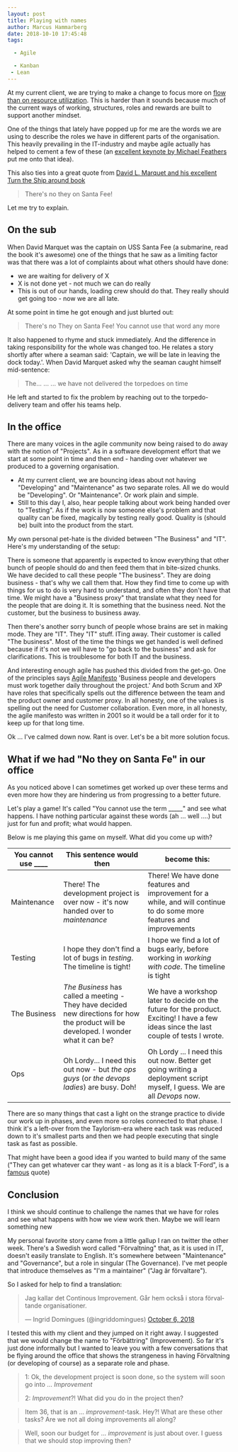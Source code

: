 ```yaml
---
layout: post
title: Playing with names
author: Marcus Hammarberg
date: 2018-10-10 17:45:48
tags:

  - Agile

  - Kanban
 - Lean
---
```


At my current client, we are trying to make a change to focus more on [flow than on resource utilization](http://www.marcusoft.net/2018/05/thinking-in-flow-some-recent-thoughts.html). This is harder than it sounds because much of the current ways of working, structures, roles and rewards are built to support another mindset.

One of the things that lately have popped up for me are the words we are using to describe the roles we have in different parts of the organisation. This heavily prevailing in the IT-industry and maybe agile actually has helped to cement a few of these (an [excellent keynote by Michael Feathers](https://www.youtube.com/watch?v=odJ8esf2h6E) put me onto that idea).

This also ties into a great quote from [David L. Marquet and his excellent Turn the Ship around book](https://www.amazon.com/Turn-Ship-Around-Turning-Followers-ebook/dp/B00AFPVP0Y)

> There's no they on Santa Fee!

Let me try to explain.

<!-- excerpt-end -->

## On the sub
When David Marquet was the captain on USS Santa Fee (a submarine, read the book it's awesome) one of the things that he saw as a limiting factor was that there was a lot of complaints about what others should have done:
* we are waiting for delivery of X
* X is not done yet - not much we can do really
* This is out of our hands, loading crew should do that. They really should get going too - now we are all late.

At some point in time he got enough and just blurted out:

> There's no They on Santa Fee! You cannot use that word any more

It also happened to rhyme and stuck immediately. And the difference in taking responsibility for the whole was changed too. He relates a story shortly after where a seaman said: 'Captain, we will be late in leaving the dock today.'. When David Marquet asked why the seaman caught himself mid-sentence:

> The... ... ... we have not delivered the torpedoes on time

He left and started to fix the problem by reaching out to the torpedo-delivery team and offer his teams help.

## In the office
There are many voices in the agile community now being raised to do away with the notion of "Projects". As in a software development effort that we start at some point in time and then end - handing over whatever we produced to a governing organisation.

* At my current client, we are bouncing ideas about not having "Developing" and "Maintenance" as two separate roles. All we do would be "Developing". Or "Maintenance". Or work plain and simple.
* Still to this day I, also, hear people talking about work being handed over to "Testing". As if the work is now someone else's problem and that quality can be fixed, magically by testing really good. Quality is (should be) built into the product from the start.

My own personal pet-hate is the divided between "The Business" and "IT". Here's my understanding of the setup:

There is someone that apparently is expected to know everything that other bunch of people should do and then feed them that in bite-sized chunks. We have decided to call these people "The business". They are doing business - that's why we call them that. How they find time to come up with things for us to do is very hard to understand, and often they don't have that time. We might have a "Business proxy" that translate what they need for the people that are doing it. It is something that the business need. Not the customer, but the business to business away.

Then there's another sorry bunch of people whose brains are set in making mode. They are "IT". They "IT" stuff. ITing away. Their customer is called "The business". Most of the time the things we get handed is well defined because if it's not we will have to "go back to the business" and ask for clarifications. This is troublesome for both IT and the business.

And interesting enough agile has pushed this divided from the get-go. One of the principles says [Agile Manifesto](http://agilemanifesto.org/) 'Business people and developers must work together daily throughout the project.' And both Scrum and XP have roles that specifically spells out the difference between the team and the product owner and customer proxy.
In all honesty, one of the values is spelling out the need for Customer collaboration. Even more, in all honesty, the agile manifesto was written in 2001 so it would be a tall order for it to keep up for that long time.

Ok ... I've calmed down now. Rant is over. Let's be a bit more solution focus.

## What if we had "No they on Santa Fe" in our office
As you noticed above I can sometimes get worked up over these terms and even more how they are hindering us from progressing to a better future.

Let's play a game! It's called "You cannot use the term _____" and see what happens. I have nothing particular against these words (ah ... well ....) but just for fun and profit; what would happen.

Below is me playing this game on myself. What did you come up with?

| You cannot use ____   | This sentence would then   | become this:   |
|---|---|---|
| Maintenance  | There! The development project is over now - it's now handed over to _maintenance_ | There! We have done features and improvement for a while, and will continue to do some more features and improvements   |
| Testing  | I hope they don't find a lot of bugs in _testing_. The timeline is tight! | I hope we find a lot of bugs early, before working in _working with code_. The timeline is tight   |
| The Business  | _The Business_ has called a meeting - They have decided new directions for how the product will be developed. I wonder what it can be? | We have a workshop later to decide on the future for the product. Exciting! I have a few ideas since the last couple of tests I wrote. |
| Ops  | Oh Lordy... I need this out now - but _the ops guys_ (or _the devops ladies_) are busy. Doh! | Oh Lordy ... I need this out now. Better get going writing a deployment script myself, I guess. We are all _Devops_ now.  |

There are so many things that cast a light on the strange practice to divide our work up in phases, and even more so roles connected to that phase. I think it's a left-over from the Taylorism-era where each task was reduced down to it's smallest parts and then we had people executing that single task as fast as possible.

That might have been a good idea if you wanted to build many of the same ("They can get whatever car they want - as long as it is a black T-Ford", is a [famous](http://oplaunch.com/blog/2015/04/30/the-truth-about-any-color-so-long-as-it-is-black/) quote)

## Conclusion

I think we should continue to challenge the names that we have for roles and see what happens with how we view work then. Maybe we will learn something new

My personal favorite story came from a little gallup I ran on twitter the other week. There's a Swedish word called "Förvaltning" that, as it is used in IT, doesn't easily translate to English. It's somewhere between "Maintenance" and "Governance", but a role in singular (The Governance). I've met people that introduce themselves as "I'm a maintainer" ("Jag är förvaltare").

So I asked for help to find a translation:

<blockquote class="twitter-tweet" data-partner="tweetdeck"><p lang="sv" dir="ltr">Jag kallar det Continous Improvement. Går hem också i stora förvaltande organisationer.</p>&mdash; Ingrid Domingues (@ingriddomingues) <a href="https://twitter.com/ingriddomingues/status/1048450256638234624?ref_src=twsrc%5Etfw">October 6, 2018</a></blockquote>
<script async src="https://platform.twitter.com/widgets.js" charset="utf-8"></script>

I tested this with my client and they jumped on it right away. I suggested that we would change the name to "Förbättring" (Improvement). So far it's just done informally but I wanted to leave you with a few conversations that be flying around the office that shows the strangeness in having Förvaltning (or developing of course) as a separate role and phase.

> 1: Ok, the development project is soon done, so the system will soon go into ... _Improvement_
>
> 2: *Improvement*?! What did you do in the project then?

> Item 36, that is an ... *improvement*-task. Hey?! What are these other tasks? Are we not all doing improvements all along?

> Well, soon our budget for ... *improvement* is just about over. I guess that we should stop improving then?
